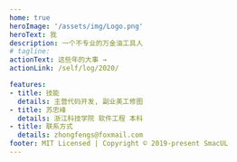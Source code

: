```yaml
---
home: true
heroImage: '/assets/img/Logo.png'
heroText: 我
description: 一个不专业的万金油工具人
# tagline: 
actionText: 这些年的大事 →
actionLink: /self/log/2020/

features:
- title: 技能
  details: 主营代码开发, 副业美工修图
- title: 苏忠峰
  details: 浙江科技学院 软件工程 本科
- title: 联系方式
  details: zhongfengs@foxmail.com
footer: MIT Licensed | Copyright © 2019-present SmacUL
---
```

